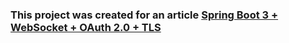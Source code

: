 ### This project was created for an article [Spring Boot 3 + WebSocket + OAuth 2.0 + TLS](https://medium.com/@HereAndBeyond/spring-boot-3-websocket-oauth-2-0-tls-bf479327339f)
